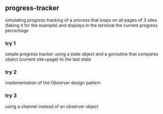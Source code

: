## progress-tracker

simulating progress tracking of a process that loops on all pages of 3 sites (faking it for the example)
and displays in the terminal the current progress percentage

### try 1
simple progress tracker using a state object and a goroutine that compares object (current site+page) to the last state

### try 2
implementation of the Observer design pattern

### try 3 
using a channel instead of an observer object

